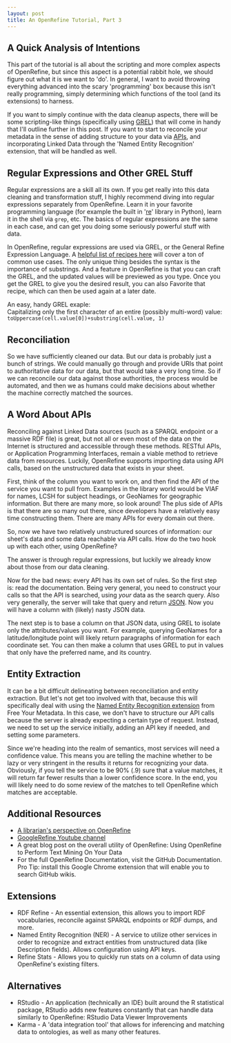 ```yaml
---
layout: post
title: An OpenRefine Tutorial, Part 3
---
```


## A Quick Analysis of Intentions

This part of the tutorial is all about the scripting and more complex aspects of OpenRefine, but since this aspect is a potential rabbit hole, we should figure out what it is we want to 'do'. In general, I want to avoid throwing everything advanced into the scary 'programming' box because this isn't really programming, simply determining which functions of the tool (and its extensions) to harness.

If you want to simply continue with the data cleanup aspects, there will be some scripting-like things (specifically using [GREL](https://github.com/OpenRefine/OpenRefine/wiki/General-Refine-Expression-Language)) that will come in handy that I'll outline further in this post.
If you want to start to reconcile your metadata in the sense of adding structure to your data via [APIs](https://en.wikipedia.org/wiki/API), and incorporating Linked Data through the 'Named Entity Recognition' extension, that will be handled as well.

## Regular Expressions and Other GREL Stuff

Regular expressions are a skill all its own. If you get really into this data cleaning and transformation stuff, I highly recommend diving into regular expressions separately from OpenRefine. Learn it in your favorite programming language (for example the built in '[re](https://docs.python.org/2/library/re.html#regular-expression-syntax)' library in Python), learn it in the shell via `grep`, etc. The basics of regular expressions are the same in each case, and can get you doing some seriously powerful stuff with data.  

In OpenRefine, regular expressions are used via GREL, or the General Refine Expression Language. A [helpful list of recipes here](https://github.com/OpenRefine/OpenRefine/wiki/Recipes) will cover a ton of common use cases. The only unique thing besides the syntax is the importance of substrings. And a feature in OpenRefine is that you can craft the GREL, and the updated values will be previewed as you type. Once you get the GREL to give you the desired result, you can also Favorite that recipe, which can then be used again at a later date.  

An easy, handy GREL exaple:  
Capitalizing only the first character of an entire (possibly multi-word) value:  
`toUppercase(cell.value[0])+substring(cell.value, 1)`  

## Reconciliation

So we have sufficiently cleaned our data. But our data is probably just a bunch of strings. We could manually go through and provide URIs that point to authoritative data for our data, but that would take a very long time. So if we can reconcile our data against those authorities, the process would be automated, and then we as humans could make decisions about whether the machine correctly matched the sources.  

## A Word About APIs
Reconciling against Linked Data sources (such as a SPARQL endpoint or a massive RDF file) is great, but not all or even most of the data on the Internet is structured and accessible through these methods. RESTful APIs, or Application Programming Interfaces, remain a viable method to retrieve data from resources. Luckily, OpenRefine supports importing data using API calls, based on the unstructured data that exists in your sheet.  

First, think of the column you want to work on, and then find the API of the service you want to pull from. Examples in the library world would be VIAF for names, LCSH for subject headings, or GeoNames for geographic information. But there are many more, so look around! The plus side of APIs is that there are so many out there, since developers have a relatively easy time constructing them. There are many APIs for every domain out there.

So, now we have two relatively unstructured sources of information: our sheet's data and some data reachable via API calls. How do the two hook up with each other, using OpenRefine?  

The answer is through regular expressions, but luckily we already know about those from our data cleaning.  

Now for the bad news: every API has its own set of rules. So the first step is: read the documentation. Being very general, you need to construct your calls so that the API is searched, using *your* data as the search query. Also very generally, the server will take that query and return [JSON](https://en.wikipedia.org/wiki/JSON). Now you will have a column with (likely) nasty JSON data.  

The next step is to base a column on that JSON data, using GREL to isolate only the attributes/values you want. For example, querying GeoNames for a latitude/longitude point will likely return paragraphs of information for each coordinate set. You can then make a column that uses GREL to put in values that only have the preferred name, and its country.

## Entity Extraction

It can be a bit difficult delineating between reconciliation and entity extraction. But let's not get too involved with that, because this will specifically deal with using the [Named Entity Recognition extension](http://freeyourmetadata.org/named-entity-extraction/) from Free Your Metadata. In this case, we don't have to structure our API calls because the server is already expecting a certain type of request. Instead, we need to set up the service initially, adding an API key if needed, and setting some parameters.

Since we're heading into the realm of semantics, most services will need a confidence value. This means you are telling the machine whether to be lazy or very stringent in the results it returns for recognizing your data. Obviously, if you tell the service to be 90% (.9) sure that a value matches, it will return far fewer results than a lower confidence score. In the end, you will likely need to do some review of the matches to tell OpenRefine which matches are acceptable.

## Additional Resources
+ [A librarian's perspective on OpenRefine](http://acrl.ala.org/techconnect/?p=3276)
+ [GoogleRefine Youtube channel](https://www.youtube.com/channel/UCqwSVsJ8CWD9pQUZDbJC1ew)  
+ A great blog post on the overall utility of OpenRefine: Using OpenRefine to Perform Text Mining On Your Data  
+ For the full OpenRefine Documentation, visit the GitHub Documentation. Pro Tip: install this Google Chrome extension that will enable you to search GitHub wikis.  

## Extensions

+ RDF Refine - An essential extension, this allows you to import RDF vocabularies, reconcile against SPARQL endpoints or RDF dumps, and more.
+ Named Entity Recognition (NER) - A service to utilize other services in order to recognize and extract entities from unstructured data (like Description fields). Allows configuration using API keys.  
+ Refine Stats - Allows you to quickly run stats on a column of data using OpenRefine's existing filters.  

## Alternatives
+ RStudio - An application (technically an IDE) built around the R statistical package, RStudio adds new features constantly that can handle data similarly to OpenRefine: RStudio Data Viewer Improvements  
+ Karma - A 'data integration tool' that allows for inferencing and matching data to ontologies, as well as many other features.  
